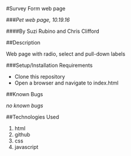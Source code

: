#Survey Form web page

###_Pet web page, 10.19.16_

####By Suzi Rubino and Chris Clifford

##Description

Web page with radio, select and pull-down labels

###Setup/Installation Requirements

* Clone this repository
* Open a browser and navigate to index.html

##Known Bugs

_no known bugs_

##Technologies Used

1. html
2. github
3. css
4. javascript
